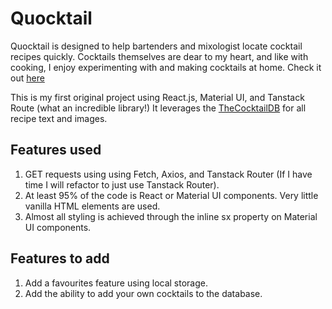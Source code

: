 # Quocktail

Quocktail is designed to help bartenders and mixologist locate cocktail recipes quickly. Cocktails themselves are dear to my heart, and like with cooking, I enjoy experimenting with and making cocktails at home. Check it out [here](https://www.quocktail.com)

This is my first original project using React.js, Material UI, and Tanstack Route (what an incredible library!)
It leverages the [TheCocktailDB](https://www.thecocktaildb.com/) for all recipe text and images.

## Features used

1. GET requests using using Fetch, Axios, and Tanstack Router (If I have time I will refactor to just use Tanstack Router).
2. At least 95% of the code is React or Material UI components. Very little vanilla HTML elements are used. 
3. Almost all styling is achieved through the inline sx property on Material UI components.

## Features to add

1. Add a favourites feature using local storage.
2. Add the ability to add your own cocktails to the database.
